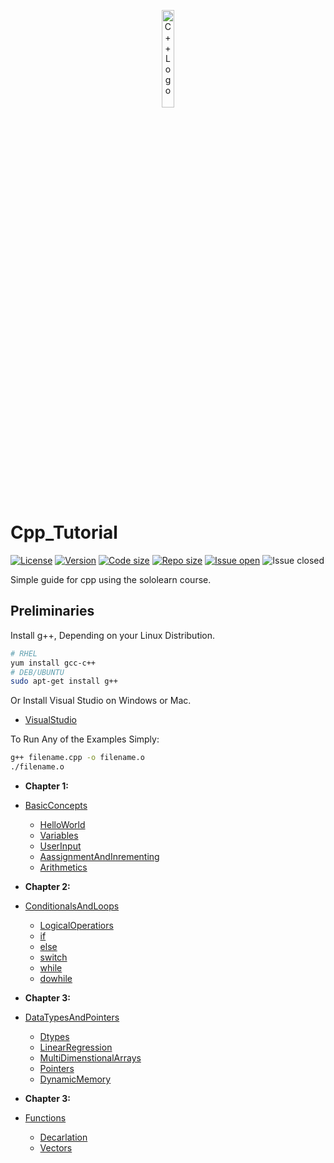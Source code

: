 <p align="center">
  <img src="https://raw.githubusercontent.com/isocpp/logos/master/cpp_logo.png" alt="C++ Logo" width="20%" height="20%" align="center" />
</p>


# Cpp_Tutorial


[![License](https://img.shields.io/github/license/KiLJ4EdeN/Cpp_Tutorial)](https://img.shields.io/github/license/KiLJ4EdeN/Cpp_Tutorial) [![Version](https://img.shields.io/github/v/tag/KiLJ4EdeN/Cpp_Tutorial)](https://img.shields.io/github/v/tag/KiLJ4EdeN/Cpp_Tutorial) [![Code size](https://img.shields.io/github/languages/code-size/KiLJ4EdeN/Cpp_Tutorial)](https://img.shields.io/github/languages/code-size/KiLJ4EdeN/Cpp_Tutorial) [![Repo size](https://img.shields.io/github/repo-size/KiLJ4EdeN/Cpp_Tutorial)](https://img.shields.io/github/repo-size/KiLJ4EdeN/Cpp_Tutorial) [![Issue open](https://img.shields.io/github/issues/KiLJ4EdeN/Cpp_Tutorial)](https://img.shields.io/github/issues/KiLJ4EdeN/Cpp_Tutorial)
![Issue closed](https://img.shields.io/github/issues-closed/KiLJ4EdeN/Cpp_Tutorial)

Simple guide for cpp using the sololearn course.

## Preliminaries
Install g++, Depending on your Linux Distribution.
```bash
# RHEL
yum install gcc-c++
# DEB/UBUNTU
sudo apt-get install g++
```
Or Install Visual Studio on Windows or Mac.
* [VisualStudio](https://www.google.com/url?sa=t&rct=j&q=&esrc=s&source=web&cd=&cad=rja&uact=8&ved=2ahUKEwix_tLWz8LsAhVLDuwKHVFrCoIQFjAAegQIBBAC&url=https%3A%2F%2Fvisualstudio.microsoft.com%2Fdownloads%2F&usg=AOvVaw3yDAjnfulA3EWyxWVawAZQ)



To Run Any of the Examples Simply:
```bash
g++ filename.cpp -o filename.o
./filename.o
```


* **Chapter 1:**  

* [BasicConcepts](https://github.com/KiLJ4EdeN/Cpp_Tutorial/tree/main/src/BasicConcepts)
    * [HelloWorld](https://github.com/KiLJ4EdeN/Cpp_Tutorial/blob/main/src/BasicConcepts/helloworld.cpp)
    * [Variables](https://github.com/KiLJ4EdeN/Cpp_Tutorial/blob/main/src/BasicConcepts/vars.cpp)
    * [UserInput](https://github.com/KiLJ4EdeN/Cpp_Tutorial/blob/main/src/BasicConcepts/user_input.cpp)
    * [AassignmentAndInrementing](https://github.com/KiLJ4EdeN/Cpp_Tutorial/blob/main/src/BasicConcepts/assignment_and_increment.cpp)
    * [Arithmetics](https://github.com/KiLJ4EdeN/Cpp_Tutorial/blob/main/src/BasicConcepts/arithmetic.cpp)
    

* **Chapter 2:** 

* [ConditionalsAndLoops](https://github.com/KiLJ4EdeN/Cpp_Tutorial/tree/main/src/ConditionalsAndLoops)
    * [LogicalOperatiors](https://github.com/KiLJ4EdeN/Cpp_Tutorial/blob/main/src/BasicConcepts/user_input.cpp)
    * [if](https://github.com/KiLJ4EdeN/Cpp_Tutorial/blob/main/src/ConditionalsAndLoops/if_statement.cpp)
    * [else](https://github.com/KiLJ4EdeN/Cpp_Tutorial/blob/main/src/ConditionalsAndLoops/else_statement.cpp)
    * [switch](https://github.com/KiLJ4EdeN/Cpp_Tutorial/blob/main/src/ConditionalsAndLoops/switch_statement.cpp)
    * [while](https://github.com/KiLJ4EdeN/Cpp_Tutorial/blob/main/src/ConditionalsAndLoops/while_statement.cpp)
    * [dowhile](https://github.com/KiLJ4EdeN/Cpp_Tutorial/blob/main/src/ConditionalsAndLoops/dowhile_statement.cpp)



* **Chapter 3:** 

* [DataTypesAndPointers](https://github.com/KiLJ4EdeN/Cpp_Tutorial/tree/main/src/DatatypesAndPointers)
    * [Dtypes](https://github.com/KiLJ4EdeN/Cpp_Tutorial/blob/main/src/DatatypesAndPointers/Dtypes.cpp)
    * [LinearRegression](https://github.com/KiLJ4EdeN/Cpp_Tutorial/blob/main/src/DatatypesAndPointers/LinearRegression.cpp)
    * [MultiDimenstionalArrays](https://github.com/KiLJ4EdeN/Cpp_Tutorial/blob/main/src/DatatypesAndPointers/MultiDimensionalArrays.cpp)
    * [Pointers](https://github.com/KiLJ4EdeN/Cpp_Tutorial/blob/main/src/DatatypesAndPointers/Pointers.cpp)
    * [DynamicMemory](https://github.com/KiLJ4EdeN/Cpp_Tutorial/blob/main/src/DatatypesAndPointers/DynamicMemory.cpp)
    
    
* **Chapter 3:** 

* [Functions](https://github.com/KiLJ4EdeN/Cpp_Tutorial/tree/main/src/Functions)
    * [Decarlation](https://github.com/KiLJ4EdeN/Cpp_Tutorial/blob/main/src/Functions/Decarlation.cpp)
    * [Vectors](https://github.com/KiLJ4EdeN/Cpp_Tutorial/blob/main/src/Functions/Vectors.cpp)

